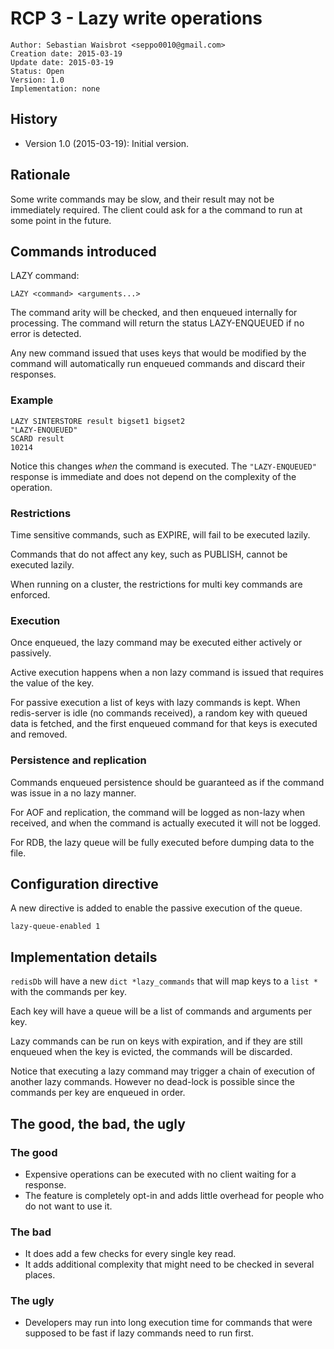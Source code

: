 # RCP 3 - Lazy write operations

```
Author: Sebastian Waisbrot <seppo0010@gmail.com>
Creation date: 2015-03-19
Update date: 2015-03-19
Status: Open
Version: 1.0
Implementation: none
```

## History

* Version 1.0 (2015-03-19): Initial version.

## Rationale

Some write commands may be slow, and their result may not be immediately
required. The client could ask for a the command to run at some point in
the future.

## Commands introduced

LAZY command:

    LAZY <command> <arguments...>

The command arity will be checked, and then enqueued internally for
processing. The command will return the status LAZY-ENQUEUED if no error is
detected.

Any new command issued that uses keys that would be modified by the command
will automatically run enqueued commands and discard their responses.

### Example

    LAZY SINTERSTORE result bigset1 bigset2
    "LAZY-ENQUEUED"
    SCARD result
    10214

Notice this changes *when* the command is executed. The `"LAZY-ENQUEUED"`
response is immediate and does not depend on the complexity of the operation.

### Restrictions

Time sensitive commands, such as EXPIRE, will fail to be executed lazily.

Commands that do not affect any key, such as PUBLISH, cannot be executed
lazily.

When running on a cluster, the restrictions for multi key commands are
enforced.

### Execution

Once enqueued, the lazy command may be executed either actively or passively.

Active execution happens when a non lazy command is issued that requires the
value of the key.

For passive execution a list of keys with lazy commands is kept. When
redis-server is idle (no commands received), a random key with queued data
is fetched, and the first enqueued command for that keys is executed and
removed.

### Persistence and replication

Commands enqueued persistence should be guaranteed as if the command was issue
in a no lazy manner.

For AOF and replication, the command will be logged as non-lazy when received,
and when the command is actually executed it will not be logged.

For RDB, the lazy queue will be fully executed before dumping data to the file.

## Configuration directive

A new directive is added to enable the passive execution of the queue.

    lazy-queue-enabled 1

## Implementation details

`redisDb` will have a new `dict *lazy_commands` that will map keys to a
`list *` with the commands per key.

Each key will have a queue will be a list of commands and arguments per key.

Lazy commands can be run on keys with expiration, and if they are still
enqueued when the key is evicted, the commands will be discarded.

Notice that executing a lazy command may trigger a chain of execution of
another lazy commands. However no dead-lock is possible since the commands
per key are enqueued in order.

## The good, the bad, the ugly

### The good

* Expensive operations can be executed with no client waiting for a response.
* The feature is completely opt-in and adds little overhead for people who
  do not want to use it.

### The bad

* It does add a few checks for every single key read.
* It adds additional complexity that might need to be checked in several
  places.

### The ugly

* Developers may run into long execution time for commands that were supposed
  to be fast if lazy commands need to run first.
